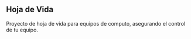 ## Hoja de Vida

Proyecto de hoja de vida para equipos de computo, asegurando el control de tu equipo.

